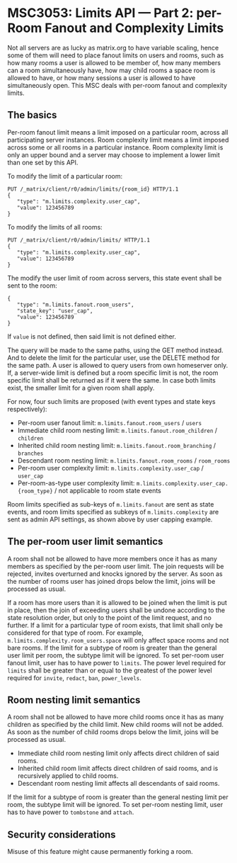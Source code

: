 # MSC3053: Limits API — Part 2: per-Room Fanout and Complexity Limits

Not all servers are as lucky as matrix.org to have variable scaling,
hence some of them will need to place fanout limits on users and rooms,
such as how many rooms a user is allowed to be member of, how many members can
a room simultaneously have, how may child rooms a space room is allowed
to have, or how many sessions a user is allowed to have simultaneously open.
This MSC deals with per-room fanout and complexity limits.

## The basics

Per-room fanout limit means a limit imposed on a particular room, across
all participating server instances. Room complexity limit means a limit
imposed across some or all rooms in a particular instance. Room complexity
limit is only an upper bound and a server may choose to implement
a lower limit than one set by this API.

To modify the limit of a particular room:
```
PUT /_matrix/client/r0/admin/limits/{room_id} HTTP/1.1
{
   "type": "m.limits.complexity.user_cap",
   "value": 123456789
}
```

To modify the limits of all rooms:
```
PUT /_matrix/client/r0/admin/limits/ HTTP/1.1
{
   "type": "m.limits.complexity.user_cap",
   "value": 123456789
}
```

The modify the user limit of room across servers, this state event shall be
sent to the room:
```
{
   "type": "m.limits.fanout.room_users",
   "state_key": "user_cap",
   "value": 123456789
}
```

If `value` is not defined, then said limit is not defined either.

The query will be made to the same paths, using the GET method instead.
And to delete the limit for the particular user, use the DELETE method
for the same path. A user is allowed to query users from own homeserver only.
If, a server-wide limit is defined but a room specific limit is not,
the room specific limit shall be returned as if it were the same. In case
both limits exist, the smaller limit for a given room shall apply.

For now, four such limits are proposed (with event types and state keys respectively):

* Per-room user fanout limit: `m.limits.fanout.room_users` / `users`
* Immediate child room nesting limit: `m.limits.fanout.room_children` / `children`
* Inherited child room nesting limit: `m.limits.fanout.room_branching` / `branches`
* Descendant room nesting limit: `m.limits.fanout.room_rooms` / `room_rooms`
* Per-room user complexity limit: `m.limits.complexity.user_cap` / `user_cap`
 * Per-room-as-type user complexity limit: `m.limits.complexity.user_cap.{room_type}`
 / not applicable to room state events

Room limits specified as sub-keys of `m.limits.fanout` are sent as state events,
and room limits specified as subkeys of `m.limits.complexity` are sent as admin
API settings, as shown above by user capping example.

## The per-room user limit semantics

A room shall not be allowed to have more members once it has as many members as 
specified by the per-room user limit. The join requests will be rejected,
invites overturned and knocks ignored by the server. As soon as the number of
rooms user has joined drops below the limit, joins will be processed as usual.

If a room has more users than it is allowed to be joined when the limit is put
in place, then the join of exceeding users shall be undone according to
the state resolution order, but only to the point of the limit request,
and no further. If a limit for a particular type of room exists, that limit
shall only be considered for that type of room. For example,
`m.limits.complexity.room_users.space` will only affect space rooms and
not bare rooms. If the limit for a subtype of room is greater than
the general user limit per room, the subtype limit will be ignored.
To set per-room user fanout limit, user has to have power to `limits`.
The power level required for `limits` shall be greater than or equal to
the greatest of the power level required for `invite`, `redact`, `ban`,
`power_levels`.

## Room nesting limit semantics

A room shall not be allowed to have more child rooms once it has as many children
as specified by the child limit. New child rooms will not be added. As soon as
the number of child rooms drops below the limit, joins will be processed as usual.

* Immediate child room nesting limit only affects direct children of said rooms.
* Inherited child room limit affects direct children of said rooms, and
 is recursively applied to child rooms.
* Descendant room nesting limit affects all descendants of said rooms.

If the limit for a subtype of room is greater than the general nesting limit
per room, the subtype limit will be ignored. To set per-room nesting limit,
user has to have power to `tombstone` and `attach`.

## Security considerations

Misuse of this feature might cause permanently forking a room.
